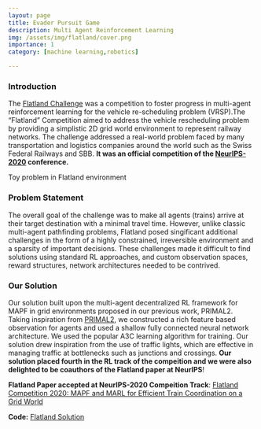 ```yaml
---
layout: page
title: Evader Pursuit Game
description: Multi Agent Reinforcement Learning
img: /assets/img/flatland/cover.png
importance: 1
category: [machine learning,robotics] 

---
```


### Introduction     
The [Flatland Challenge][flatland] was a competition to foster progress in multi-agent reinforcement learning for the vehicle re-scheduling problem (VRSP).The “Flatland” Competition aimed to address the vehicle rescheduling problem by providing a simplistic 2D grid world environment to represent railway networks. The challenge addressed a real-world problem faced by many transportation and logistics companies around the world such as the Swiss Federal Railways and SBB. **It was an official competition of the [NeurIPS-2020][neurips] conference.** 

<div class="row">
    <div class="col-sm mt-3 mt-md-0">
        <img class="img-fluid rounded z-depth-1" src="{{ '/assets/img/flatland/trains.gif' | relative_url }}" alt="" title="example image"/>
    </div>
</div>
<div class="caption">
    Toy problem in Flatland environment
</div>

### Problem Statement  
The overall goal of the challenge was to make all agents (trains) arrive at their target destination with a minimal travel time. However, unlike classic multi-agent pathfinding problems, Flatland posed singificant additional challenges in the form of a highly constrained, irreversible environment and a sparsity of important decisions. These challenges made it difficult to find solutions using standard RL approaches, and custom observation spaces, reward structures, network architectures needed to be contrived. 

### Our Solution
Our solution built upon the multi-agent decentralized RL framework for MAPF in grid environments proposed in our previous work, PRIMAL2. Taking inspiration from [PRIMAL2][primal], we constructed a rich feature based observation for agents and used a shallow fully connected neural network architecture. We used the popular A3C learning algorithm for training. Our solution drew inspiration from the use of traffic lights, which are effective in managing traffic at bottlenecks such as junctions and crossings. **Our solution placed fourth in the RL track of the compeition and we were also delighted to be coauthors of the Flatland paper at NeurIPS**! 

**Flatland Paper accepted at NeurIPS-2020 Compeition Track**: [Flatland Competition 2020: MAPF and MARL for Efficient Train Coordination on a Grid World][flatland_paper]     

**Code:** [Flatland Solution][code]

<div class="row">
    <div class="col-sm mt-3 mt-md-0">
        <img class="img-fluid rounded z-depth-1" src="{{ '/assets/img/flatland/cover2.png' | relative_url }}" alt="" title="example image"/>
    </div>
</div>
<div class="caption">
</div>

[flatland]: https://www.aicrowd.com/challenges/flatland-challenge 
[neurips]: https://neurips.cc/Conferences/2020/CompetitionTrack
[code]: https://github.com/marmotlab/flatland-challenge-neurips-2020 
[primal]: https://arxiv.org/abs/2010.08184
[flatland_paper]: https://arxiv.org/abs/2103.16511